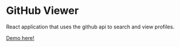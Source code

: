 # GitHub Viewer

React application that uses the github api to search and view profiles.

[Demo here!](https://btovee.github.io/ImmersiveLabsGitHubViewer/)
